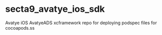 # secta9_avatye_ios_sdk

Avatye iOS AvatyeADS xcframework repo for deploying podspec files for cocoapods.ss

